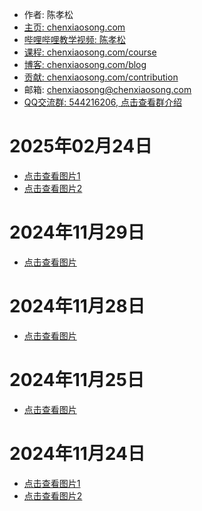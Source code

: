 <!-- sign begin -->
- 作者: 陈孝松
- [主页: chenxiaosong.com](https://chenxiaosong.com/)
- [哔哩哔哩教学视频: 陈孝松](https://chenxiaosong.com/video.html)
- [课程: chenxiaosong.com/course](https://chenxiaosong.com/course.html)
- [博客: chenxiaosong.com/blog](https://chenxiaosong.com/blog.html)
- [贡献: chenxiaosong.com/contribution](https://chenxiaosong.com/contribution.html)
- 邮箱: <chenxiaosong@chenxiaosong.com>
- [QQ交流群: 544216206, 点击查看群介绍](https://chenxiaosong.com/q.html)

<!-- sign end -->
# 2025年02月24日

- [点击查看图片1](https://gitee.com/chenxiaosonggitee/tmp/raw/master/calligraphy/left-hand/20250224-01.jpg)
- [点击查看图片2](https://gitee.com/chenxiaosonggitee/tmp/raw/master/calligraphy/left-hand/20250224-02.jpg)

# 2024年11月29日

- [点击查看图片](https://gitee.com/chenxiaosonggitee/tmp/raw/master/calligraphy/left-hand/20241129-01.jpg)

# 2024年11月28日

- [点击查看图片](https://gitee.com/chenxiaosonggitee/tmp/raw/master/calligraphy/left-hand/20241128-01.jpg)

# 2024年11月25日

- [点击查看图片](https://gitee.com/chenxiaosonggitee/tmp/raw/master/calligraphy/left-hand/20241125-01.jpg)

# 2024年11月24日

- [点击查看图片1](https://gitee.com/chenxiaosonggitee/tmp/raw/master/calligraphy/left-hand/20241124-01.jpg)
- [点击查看图片2](https://gitee.com/chenxiaosonggitee/tmp/raw/master/calligraphy/left-hand/20241124-02.jpg)

